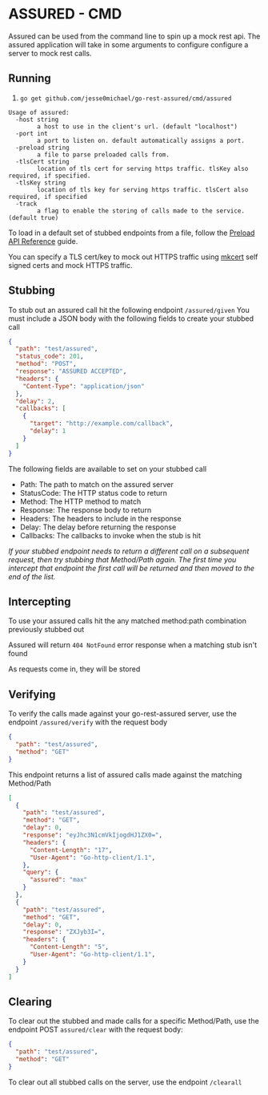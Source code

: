 # ASSURED - CMD

Assured can be used from the command line to spin up a mock rest api. The assured application will take in some arguments to configure configure a server to mock rest calls.

## Running

1. `go get github.com/jesse0michael/go-rest-assured/cmd/assured`

```
Usage of assured:
  -host string
        a host to use in the client's url. (default "localhost")
  -port int
        a port to listen on. default automatically assigns a port.
  -preload string
        a file to parse preloaded calls from.
  -tlsCert string
        location of tls cert for serving https traffic. tlsKey also required, if specified.
  -tlsKey string
        location of tls key for serving https traffic. tlsCert also required, if specified
  -track
        a flag to enable the storing of calls made to the service. (default true)
```

To load in a default set of stubbed endpoints from a file, follow the [Preload API Reference](preload_reference.md) guide.

You can specify a TLS cert/key to mock out HTTPS traffic using [mkcert](https://github.com/FiloSottile/mkcert) self signed certs and mock HTTPS traffic.

## Stubbing

To stub out an assured call hit the following endpoint
`/assured/given`
You must include a JSON body with the following fields to create your stubbed call

```json
{
  "path": "test/assured",
  "status_code": 201,
  "method": "POST",
  "response": "ASSURED ACCEPTED",
  "headers": {
    "Content-Type": "application/json"
  },
  "delay": 2,
  "callbacks": [
    {
      "target": "http://example.com/callback",
      "delay": 1
    }
  ]
}
```
The following fields are available to set on your stubbed call
- Path: The path to match on the assured server
- StatusCode: The HTTP status code to return
- Method: The HTTP method to match
- Response: The response body to return
- Headers: The headers to include in the response
- Delay: The delay before returning the response
- Callbacks: The callbacks to invoke when the stub is hit

_If your stubbed endpoint needs to return a different call on a subsequent request, then try stubbing that Method/Path again. The first time you intercept that endpoint the first call will be returned and then moved to the end of the list._

## Intercepting

To use your assured calls hit the any matched method:path combination previously stubbed out

Assured will return `404 NotFound` error response when a matching stub isn't found

As requests come in, they will be stored

## Verifying

To verify the calls made against your go-rest-assured server, use the endpoint `/assured/verify`
with the request body

```json
{
  "path": "test/assured",
  "method": "GET"
}
```

This endpoint returns a list of assured calls made against the matching Method/Path

``` json
[
  {
    "path": "test/assured",
    "method": "GET",
    "delay": 0,
    "response": "eyJhc3N1cmVkIjogdHJ1ZX0=",
    "headers": {
      "Content-Length": "17",
      "User-Agent": "Go-http-client/1.1",
    },
    "query": {
      "assured": "max"
    }
  },
  {
    "path": "test/assured",
    "method": "GET",
    "delay": 0,
    "response": "ZXJyb3I=",
    "headers": {
      "Content-Length": "5",
      "User-Agent": "Go-http-client/1.1",
    }
  }
]

```

## Clearing

To clear out the stubbed and made calls for a specific Method/Path, use the endpoint POST `assured/clear`
with the request body:

```json
{
  "path": "test/assured",
  "method": "GET"
}
```

To clear out all stubbed calls on the server, use the endpoint `/clearall`

